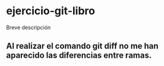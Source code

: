 # ejercicio-git-libro
Breve descripción

## Al realizar el comando git diff no me han aparecido las diferencias entre ramas.